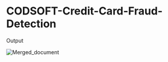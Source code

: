 # CODSOFT-Credit-Card-Fraud-Detection

Output

![Merged_document](https://github.com/rajdeepd713/CODSOFT-Credit-Card-Fraud-Detection/assets/149292297/3bdd522b-2ade-4867-bb5c-c2994b48a97a)
